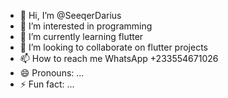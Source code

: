 - 👋 Hi, I’m @SeeqerDarius
- 👀 I’m interested in programming
- 🌱 I’m currently learning flutter
- 💞️ I’m looking to collaborate on flutter projects
- 📫 How to reach me WhatsApp +233554671026
- 😄 Pronouns: ...
- ⚡ Fun fact: ...

<!---
SeeqerDarius/SeeqerDarius is a ✨ special ✨ repository because its `README.md` (this file) appears on your GitHub profile.
You can click the Preview link to take a look at your changes.
--->
